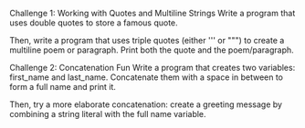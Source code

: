 Challenge 1: Working with Quotes and Multiline Strings
Write a program that uses double quotes to store a famous quote.

Then, write a program that uses triple quotes (either ''' or """) to create a multiline poem or paragraph. Print both the quote and the poem/paragraph.

Challenge 2: Concatenation Fun
Write a program that creates two variables: first_name and last_name. Concatenate them with a space in between to form a full name and print it.

Then, try a more elaborate concatenation: create a greeting message by combining a string literal with the full name variable.